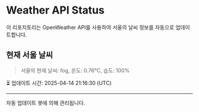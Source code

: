 
# Weather API Status

이 리포지토리는 OpenWeather API를 사용하여 서울의 날씨 정보를 자동으로 업데이트합니다.

## 현재 서울 날씨
> 서울의 현재 날씨: fog, 온도: 0.76°C, 습도: 100%

⏳ 업데이트 시간: 2025-04-14 21:16:30 (UTC)

---
자동 업데이트 봇에 의해 관리됩니다.
